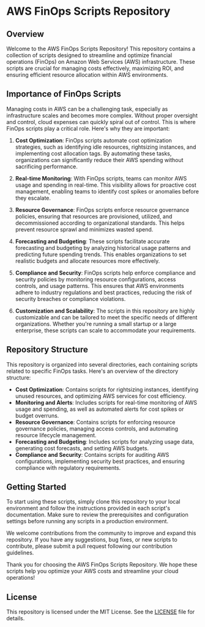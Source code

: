 # AWS FinOps Scripts Repository

## Overview

Welcome to the AWS FinOps Scripts Repository! This repository contains a collection of scripts designed to streamline and optimize financial operations (FinOps) on Amazon Web Services (AWS) infrastructure. These scripts are crucial for managing costs effectively, maximizing ROI, and ensuring efficient resource allocation within AWS environments.

## Importance of FinOps Scripts

Managing costs in AWS can be a challenging task, especially as infrastructure scales and becomes more complex. Without proper oversight and control, cloud expenses can quickly spiral out of control. This is where FinOps scripts play a critical role. Here's why they are important:

1. **Cost Optimization**: FinOps scripts automate cost optimization strategies, such as identifying idle resources, rightsizing instances, and implementing cost allocation tags. By automating these tasks, organizations can significantly reduce their AWS spending without sacrificing performance.

2. **Real-time Monitoring**: With FinOps scripts, teams can monitor AWS usage and spending in real-time. This visibility allows for proactive cost management, enabling teams to identify cost spikes or anomalies before they escalate.

3. **Resource Governance**: FinOps scripts enforce resource governance policies, ensuring that resources are provisioned, utilized, and decommissioned according to organizational standards. This helps prevent resource sprawl and minimizes wasted spend.

4. **Forecasting and Budgeting**: These scripts facilitate accurate forecasting and budgeting by analyzing historical usage patterns and predicting future spending trends. This enables organizations to set realistic budgets and allocate resources more effectively.

5. **Compliance and Security**: FinOps scripts help enforce compliance and security policies by monitoring resource configurations, access controls, and usage patterns. This ensures that AWS environments adhere to industry regulations and best practices, reducing the risk of security breaches or compliance violations.

6. **Customization and Scalability**: The scripts in this repository are highly customizable and can be tailored to meet the specific needs of different organizations. Whether you're running a small startup or a large enterprise, these scripts can scale to accommodate your requirements.

## Repository Structure

This repository is organized into several directories, each containing scripts related to specific FinOps tasks. Here's an overview of the directory structure:

- **Cost Optimization**: Contains scripts for rightsizing instances, identifying unused resources, and optimizing AWS services for cost efficiency.
- **Monitoring and Alerts**: Includes scripts for real-time monitoring of AWS usage and spending, as well as automated alerts for cost spikes or budget overruns.
- **Resource Governance**: Contains scripts for enforcing resource governance policies, managing access controls, and automating resource lifecycle management.
- **Forecasting and Budgeting**: Includes scripts for analyzing usage data, generating cost forecasts, and setting AWS budgets.
- **Compliance and Security**: Contains scripts for auditing AWS configurations, implementing security best practices, and ensuring compliance with regulatory requirements.

## Getting Started

To start using these scripts, simply clone this repository to your local environment and follow the instructions provided in each script's documentation. Make sure to review the prerequisites and configuration settings before running any scripts in a production environment.

We welcome contributions from the community to improve and expand this repository. If you have any suggestions, bug fixes, or new scripts to contribute, please submit a pull request following our contribution guidelines.

Thank you for choosing the AWS FinOps Scripts Repository. We hope these scripts help you optimize your AWS costs and streamline your cloud operations!

## License

This repository is licensed under the MIT License. See the [LICENSE](LICENSE) file for details.
